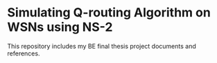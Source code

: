 # Simulating Q-routing Algorithm on WSNs using NS-2

This repository includes my BE final thesis project documents and references.
